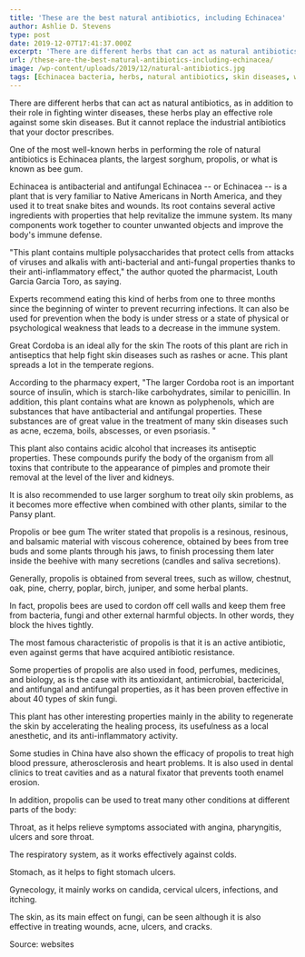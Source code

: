 ```yaml
---
title: 'These are the best natural antibiotics, including Echinacea'
author: Ashlie D. Stevens
type: post
date: 2019-12-07T17:41:37.000Z
excerpt: 'There are different herbs that can act as natural antibiotics, as in addition to their role in fighting winter diseases, these herbs play an effective role against some skin diseases'
url: /these-are-the-best-natural-antibiotics-including-echinacea/
image: /wp-content/uploads/2019/12/natural-antibiotics.jpg
tags: [Echinacea bacteria, herbs, natural antibiotics, skin diseases, winter diseases]
---
```


There are different herbs that can act as natural antibiotics, as in addition to their role in fighting winter diseases, these herbs play an effective role against some skin diseases. But it cannot replace the industrial antibiotics that your doctor prescribes.

One of the most well-known herbs in performing the role of natural antibiotics is Echinacea plants, the largest sorghum, propolis, or what is known as bee gum.

Echinacea is antibacterial and antifungal
Echinacea -- or Echinacea -- is a plant that is very familiar to Native Americans in North America, and they used it to treat snake bites and wounds. Its root contains several active ingredients with properties that help revitalize the immune system. Its many components work together to counter unwanted objects and improve the body's immune defense.

"This plant contains multiple polysaccharides that protect cells from attacks of viruses and alkalis with anti-bacterial and anti-fungal properties thanks to their anti-inflammatory effect," the author quoted the pharmacist, Louth Garcia Garcia Toro, as saying.

Experts recommend eating this kind of herbs from one to three months since the beginning of winter to prevent recurring infections. It can also be used for prevention when the body is under stress or a state of physical or psychological weakness that leads to a decrease in the immune system.

Great Cordoba is an ideal ally for the skin
The roots of this plant are rich in antiseptics that help fight skin diseases such as rashes or acne. This plant spreads a lot in the temperate regions.

According to the pharmacy expert, "The larger Cordoba root is an important source of insulin, which is starch-like carbohydrates, similar to penicillin. In addition, this plant contains what are known as polyphenols, which are substances that have antibacterial and antifungal properties. These substances are of great value in the treatment of many skin diseases such as acne, eczema, boils, abscesses, or even psoriasis. "

This plant also contains acidic alcohol that increases its antiseptic properties. These compounds purify the body of the organism from all toxins that contribute to the appearance of pimples and promote their removal at the level of the liver and kidneys.

It is also recommended to use larger sorghum to treat oily skin problems, as it becomes more effective when combined with other plants, similar to the Pansy plant.

Propolis or bee gum
The writer stated that propolis is a resinous, resinous, and balsamic material with viscous coherence, obtained by bees from tree buds and some plants through his jaws, to finish processing them later inside the beehive with many secretions (candles and saliva secretions).

Generally, propolis is obtained from several trees, such as willow, chestnut, oak, pine, cherry, poplar, birch, juniper, and some herbal plants.

In fact, propolis bees are used to cordon off cell walls and keep them free from bacteria, fungi and other external harmful objects. In other words, they block the hives tightly.

The most famous characteristic of propolis is that it is an active antibiotic, even against germs that have acquired antibiotic resistance.

Some properties of propolis are also used in food, perfumes, medicines, and biology, as is the case with its antioxidant, antimicrobial, bactericidal, and antifungal and antifungal properties, as it has been proven effective in about 40 types of skin fungi.

This plant has other interesting properties mainly in the ability to regenerate the skin by accelerating the healing process, its usefulness as a local anesthetic, and its anti-inflammatory activity.

Some studies in China have also shown the efficacy of propolis to treat high blood pressure, atherosclerosis and heart problems. It is also used in dental clinics to treat cavities and as a natural fixator that prevents tooth enamel erosion.

In addition, propolis can be used to treat many other conditions at different parts of the body:

Throat, as it helps relieve symptoms associated with angina, pharyngitis, ulcers and sore throat.

The respiratory system, as it works effectively against colds.

Stomach, as it helps to fight stomach ulcers.

Gynecology, it mainly works on candida, cervical ulcers, infections, and itching.

The skin, as its main effect on fungi, can be seen although it is also effective in treating wounds, acne, ulcers, and cracks.

Source: websites
